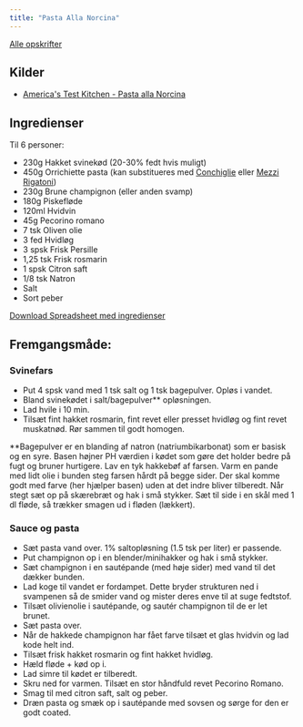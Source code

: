 ```yaml
---
title: "Pasta Alla Norcina"
---
```


[Alle opskrifter](https://duffau.github.io/recipes)


## Kilder
- [America's Test Kitchen - Pasta alla Norcina](https://www.americastestkitchen.com/recipes/7667-pasta-alla-norcina)

## Ingredienser

Til 6 personer:

- 230g Hakket svinekød (20-30% fedt hvis muligt)
- 450g Orrichiette pasta (kan substitueres med [Conchiglie](https://en.m.wikipedia.org/wiki/Conchiglie) eller [Mezzi Rigatoni](https://www.pastarummo.it/en/recipes/mezzi-rigatoni-no-51/))
- 230g Brune champignon (eller anden svamp)
- 180g Piskefløde
- 120ml Hvidvin
- 45g Pecorino romano
- 7 tsk Oliven olie
- 3 fed Hvidløg
- 3 spsk Frisk Persille
- 1,25 tsk Frisk rosmarin
- 1 spsk Citron saft
- 1/8 tsk Natron
- Salt
- Sort peber

[Download Spreadsheet med ingredienser](https://docs.google.com/spreadsheets/d/e/2PACX-1vTdjeue4xUkknu6rwY1Fp01Ztp7gfp5_HnYs3h9mCQ5tfcUDJRi7o7UUPUHHJLWIMq184LZ_EiURc1N/pub?output=ods)

## Fremgangsmåde:

### Svinefars

- Put 4 spsk vand med 1 tsk salt og 1 tsk bagepulver. Opløs i vandet. 
- Bland svinekødet i salt/bagepulver** opløsningen. 
- Lad hvile i 10 min. 
- Tilsæt fint hakket rosmarin, fint revet eller presset hvidløg og fint revet muskatnød. Rør sammen til godt homogen.

**Bagepulver er en blanding af natron (natriumbikarbonat) som er basisk og en syre. Basen højner PH værdien i kødet som gøre det holder bedre på fugt og bruner hurtigere.
Lav en tyk hakkebøf af farsen. Varm en pande med lidt olie i bunden steg farsen hårdt på begge sider. Der skal komme godt med farve (her hjælper basen) uden at det indre bliver tilberedt. Når stegt sæt op på skærebræt og hak i små stykker. Sæt til side i en skål med 1 dl fløde, så trækker smagen ud i fløden (lækkert).

### Sauce og pasta
- Sæt pasta vand over. 1% saltopløsning (1.5 tsk per liter) er passende. 
- Put champignon op i en blender/minihakker og hak i små stykker.
- Sæt champignon i en sautépande (med høje sider) med vand til det dækker bunden. 
- Lad koge til vandet er fordampet. Dette bryder strukturen ned i svampenen så de smider vand og mister deres enve til at suge fedtstof.
- Tilsæt olivienolie i sautépande, og sautér champignon til de er let brunet. 
- Sæt pasta over.
- Når de hakkede champignon har fået farve tilsæt et glas hvidvin og lad kode helt ind. 
- Tilsæt frisk hakket rosmarin og fint hakket hvidløg. 
- Hæld fløde + kød op i. 
- Lad simre til kødet er tilberedt. 
- Skru ned for varmen. Tilsæt en stor håndfuld revet Pecorino Romano. 
- Smag til med citron saft, salt og peber.
- Dræn pasta og smæk op i sautépande med sovsen og sørge for den er godt coated.

